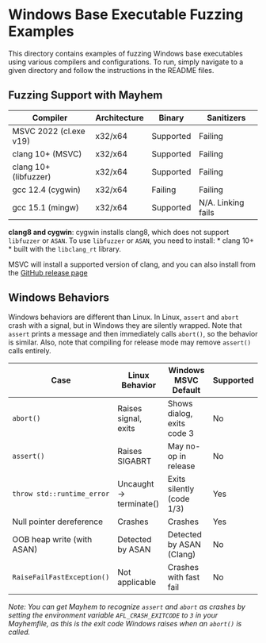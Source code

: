 ﻿# Windows Base Executable Fuzzing Examples

This directory contains examples of fuzzing Windows base executables using various compilers and configurations. To run, simply navigate to a given directory and follow the instructions in the README files.

## Fuzzing Support with Mayhem

| Compiler               | Architecture | Binary    | Sanitizers         |
|------------------------|--------------|-----------|--------------------|
| MSVC 2022 (cl.exe v19) | x32/x64      | Supported | Failing            |
| clang 10+ (MSVC)       | x32/x64      | Supported | Failing            |
| clang 10+ (libfuzzer)  | x32/x64      | Supported | Failing            |
| gcc 12.4 (cygwin)      | x32/x64      | Failing   | Failing            |
| gcc 15.1 (mingw)       | x32/x64      | Supported | N/A. Linking fails |

**clang8 and cygwin**: cygwin installs clang8, which does not support 
`libfuzzer` or `ASAN`.  To use `libfuzzer` or `ASAN`, you need to install:
    * clang 10+ 
	* built with the `libclang_rt` library.

MSVC will install a supported version of clang, and you can also install
from the [GitHub release page](https://github.com/llvm/llvm-project/releases)

## Windows Behaviors

Windows behaviors are different than Linux. In Linux, `assert` and `abort`
crash with a signal, but in Windows they are silently wrapped. Note that `assert` prints a message and then immediately calls `abort()`, so the behavior is similar. Also, note that compiling for release mode may remove `assert()` calls entirely.

| Case                            | Linux Behavior         | Windows MSVC Default        | Supported | 
|---------------------------------|------------------------|-----------------------------|-----------|
| `abort()`                       | Raises signal, exits   | Shows dialog, exits code 3  | No        |
| `assert()`                      | Raises SIGABRT         | May no-op in release        | No        |
| `throw std::runtime_error`      | Uncaught → terminate() | Exits silently (code 1/3)   | Yes	     |
| Null pointer dereference        | Crashes                | Crashes                     | Yes       | 
| OOB heap write (with ASAN)      | Detected by ASAN       | Detected by ASAN (Clang)    | No        | 
| `RaiseFailFastException()`      | Not applicable         | Crashes with fast fail      | No        | 

_Note: You can get Mayhem to recognize `assert` and `abort` as crashes by setting the environment variable `AFL_CRASH_EXITCODE` to `3` in your Mayhemfile, as this is the exit code Windows raises when an `abort()` is called._